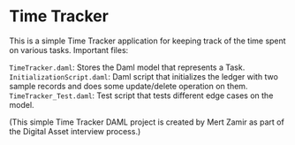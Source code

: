 # Time Tracker 
This is a simple Time Tracker application for keeping track of the time spent on various tasks. Important files:

`TimeTracker.daml`: Stores the Daml model that represents a Task. 
`InitializationScript.daml`: Daml script that initializes the ledger with two sample records and does some update/delete operation on them.
`TimeTracker_Test.daml`: Test script that tests different edge cases on the model.

(This simple Time Tracker DAML project is created by Mert Zamir as part of the Digital Asset interview process.)